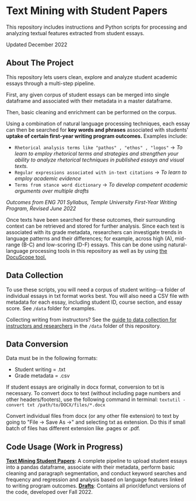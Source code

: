 # Text Mining with Student Papers
This repository includes instructions and Python scripts for processing and analyzing textual features extracted from student essays. 

Updated December 2022

## About The Project
This repository lets users clean, explore and analyze student academic essays through a multi-step pipeline.

First, any given corpus of student essays can be merged into single dataframe and  associated with their metadata in a master dataframe.

Then, basic cleaning and enrichment can be performed on the corpus. 

Using a combination of natural language processing techniques, each essay can then be searched for **key words and phrases** associated with students' **uptake of certain first-year writing program outcomes.** Examples include: 
*   `Rhetorical analysis terms like "pathos" , "ethos" , "logos"` &rarr; *To learn to employ rhetorical terms and strategies and strengthen your ability to analyze rhetorical techniques in published essays and visual texts.*
*   `Regular expressions associated with in-text citations` &rarr; *To learn to employ academic evidence*
*   `Terms from stance word dictionary` &rarr; *To develop competent academic arguments over multiple drafts*

*Outcomes from ENG 701 Syllabus, Temple University First-Year Writing Program, Revised June 2022*

Once texts have been searched for these outcomes, their surrounding context can be retrieved and stored for further analysis. Since each text is associated with its grade metadata, researchers can investigate trends in language patterns and their differences; for example, across high (A), mid-range (B-C) and low-scoring (D-F) essays. This can be done using natural-language processing tools in this repository as well as by using [the DocuScope tool.](https://www.cmu.edu/dietrich/english/research-and-publications/docuscope.html)


## Data Collection
To use these scripts, you will need a corpus of student writing--a folder of individual essays in txt format works best. You will also need a CSV file with metadata for each essay, including student ID, course section, and essay score. See `/data` folder for examples.

Collecting writing from instructors? See the [guide to data collection for instructors and researchers](https://github.com/mkane968/Text-Mining-with-Student-Papers/blob/main/data/data_collection.md) in the `/data` folder of this repository.

## Data Conversion
Data must be in the following formats: 
* Student writing = .txt
* Grade metadata = .csv

If student essays are originally in docx format, conversion to txt is necessary. To convert docx to text (without including page numbers and other headers/footers), use the following command in terminal: `textutil -convert txt /path/to/DOCX/files/*.docx` 

Convert individual files from docx (or any other file extension) to text by going to "File -> Save As ->" and selecting txt as extension. Do this if small batch of files  has different extension like .pages or .pdf. 

## Code Usage (Work in Progress)
[**Text Mining Student Papers**](SOURCE): A complete pipeline to upload student essays into a pandas dataframe, associate with their metadata, perform basic cleaning and paragraph segmentation, and conduct keyword searches and frequency and regression and analysis based on language features linked to writing program outcomes. 
[**Drafts**](https://github.com/mkane968/Text-Mining-with-Student-Papers/blob/main/notebooks/Student_Essay_Text_Mining_Master_Pipeline.ipynb): Contains all prior/defunct versions of the code, developed over Fall 2022. 
